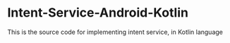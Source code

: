 # Intent-Service-Android-Kotlin
This is the source code for implementing intent service, in Kotlin language

